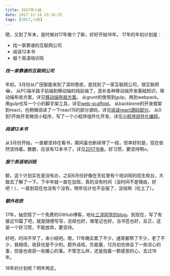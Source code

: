 ```yaml
---
title: 2017年小结
date: 2017-12-14 23:10:35
tags: [2017,小结]
---
```


嗯，又到了年末，是时候对17年做个了断，好好开始18年。
17年的年初计划是：
*   找一家靠谱的互联网公司
*   阅读12本书
*   报个英语培训班

##### 找一家靠谱的互联网公司
年初，3月份从广田智能来到了深圳卷皮，是找到了一家互联网公司，很互联网😂。
从PC端半路子前端到移动端的纯前端了，恶补各种移动端开发基础知识，移动端布局方案，详见[移动端布局方案](https://snayan.github.io/2017/07/31/mobile-layout/)。
从grunt的使用到gulp，再到webpack。用gulp也写一个小的脚手架工具，详见[web-scaffold](https://github.com/snayan/web-scaffold)。
从backbone的开发框架到react，也稍微阅读了一下react15的部分源码，详见[阅读react源码部分](https://snayan.github.io/2017/05/04/react-total-constructor/)。
从0到1开始开发微信小程序，写了一个小程序组件化开发，详见[小程序组件化编程](https://snayan.github.io/2017/09/17/%E5%B0%8F%E7%A8%8B%E5%BA%8F%E7%BB%84%E4%BB%B6%E5%8C%96%E7%BC%96%E7%A8%8B/)。

##### 阅读12本书
从3月份开始，一直都坚持在看书，期间虽也断续停了一段，但幸好的是，现在依然坚持着。数数，应该有12本书了，详见[2017书单](https://github.com/snayan/bookLists#2017计划)。好习惯，要坚持啊✊。

##### 报个英语培训班
额，这个计划实在是没有办，之前6月份好像在天虹里有个培训班的招生柜台，大致去了解了一下。下半年就一直在加班，真的没有时间（没时间不是理由，好吧！），一直到现在也没有个没有。明年估计也不会报了，没钱啊（吃土了）。

##### 额外收获
17年，抽空搭了一个免费的GitHub博客，地址[三洋同学的blog](https://snayan.github.io/)。到现在，写了有接近10篇了吧，就是随便写写，总结也好，做笔记也好，当书签也好，反正，这是一个好习惯，不能放弃，要坚持。



好吧，时间不早了，来小结吧。嗯，17年确实累了不少，通宵都熬了不少，老了不少，我相信，收获也是不少的。题外话哈，负能量，12月初也体会了一些凉心的事，但是也收获一些暖心的事。不管怎么样，还是抱着一颗感恩的心，去过18年。

18年的计划呢？明年再定。